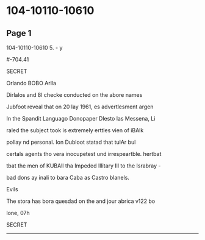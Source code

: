 # 104-10110-10610

## Page 1

104-10110-10610 5. - y

#-704.41

SECRET

Orlando BOBO ArIla

Dirlalos and 8I checke conducted on the abore names

Jubfoot reveal that on 20 lay 1961, es advertlesment argen

In the Spandit Languago Donopaper Dlesto las Messena, Li

raled the subject took is extremely erttles vien of iBAlk

pollay nd personal. Ion Dubloot statad that tulAr bul

certals agents tho vera inocupetest und irrespeartble. hertbat

tbat the men of KUBAll tha Impeded Illitary Ill to the Israbray -

bad dons ay inali to bara Caba as Castro blanels.

Evils

The stora has bora quesdad on the and jour abrica v122 bo

lone, 07h

SECRET

---

